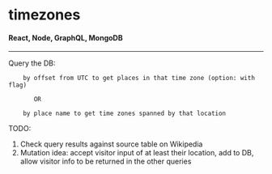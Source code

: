 # timezones

#### React, Node, GraphQL, MongoDB
-------------------------------------------------------------------------------

Query the DB:

```
    by offset from UTC to get places in that time zone (option: with flag)

       OR

    by place name to get time zones spanned by that location
```

TODO:

1.  Check query results against source table on Wikipedia
2.  Mutation idea: accept visitor input of at least their location, add to DB, allow visitor info to be returned in the other queries